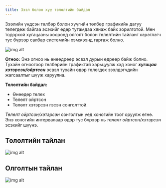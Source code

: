 ```yaml
---
title: Зээл болон хүү төлөлтийн байдал
---
```


Зээлийн үндсэн төлбөр болон хүүгийн төлбөр графикийн дагуу төлөгдөж байгаа эсэхийг өдөр тутамдаа хянаж байх зорилготой. Мөн тодорхой хугацааны хооронд олголт болон төлөлтийн тайланг хэрэглэгч тус бүрээр салбар системийн хэмжээнд гаргаж болно.
>
![img alt](/img/image-38.png)
>
**Огноо:** Энэ огноо нь өнөөдрөөр эсвэл дурын өдрөөр байж болно. Тухайн огноогоор төлбөрийн графиктай харьцуулж хэд хоног _**хугацаа хэтэрсэн/ойртсон**_ эсвэл тухайн өдөр төлөгдөх зээлдэгчдийн жагсаалтыг шүүж харуулна.
>
**Төлөлтийн байдал:**
- Өнөөдөр төлөх 
- Төлөлт ойртсон
- Төлөлт хэтэрсэн гэсэн сонголттой.
>
_Төлөлт ойртсон/хэтэрсэн_ сонголтын үед хоногийн тоог оруулж өгнө. Энэ хоногийн интервалаар өдөр тус бүрээр нь _төлөлт ойртсон/хэтэрсэн_ эсэхийг шүүнэ.
 


## Төлөлтийн тайлан
 >
 ![img alt](/img/image-39.png)

## Олголтын тайлан
 >
![img alt](/img/olgolt.png)